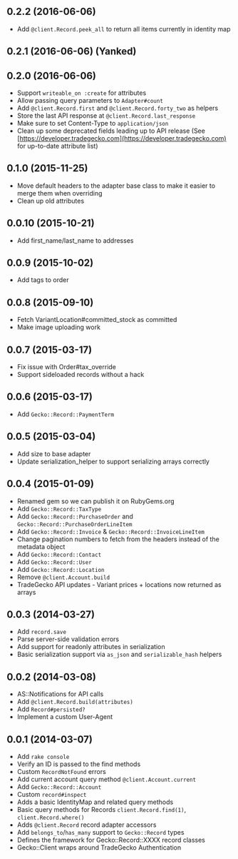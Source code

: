 ## 0.2.2 (2016-06-06)
- Add `@client.Record.peek_all` to return all items currently in identity map
## 0.2.1 (2016-06-06) (Yanked)
## 0.2.0 (2016-06-06)
- Support `writeable_on :create` for attributes
- Allow passing query parameters to `Adapter#count`
- Add `@client.Record.first` and `@client.Record.forty_two` as helpers
- Store the last API response at `@client.Record.last_response`
- Make sure to set Content-Type to `application/json`
- Clean up some deprecated fields leading up to API release (See [https://developer.tradegecko.com](https://developer.tradegecko.com) for up-to-date attribute list)

## 0.1.0 (2015-11-25)
- Move default headers to the adapter base class to make it easier to merge them when overriding
- Clean up old attributes

## 0.0.10 (2015-10-21)
- Add first_name/last_name to addresses

## 0.0.9 (2015-10-02)
- Add tags to order

## 0.0.8 (2015-09-10)
- Fetch VariantLocation#committed_stock as committed
- Make image uploading work

## 0.0.7 (2015-03-17)
- Fix issue with Order#tax_override
- Support sideloaded records without a hack

## 0.0.6 (2015-03-17)
- Add `Gecko::Record::PaymentTerm`

## 0.0.5 (2015-03-04)
- Add size to base adapter
- Update serialization_helper to support serializing arrays correctly

## 0.0.4 (2015-01-09)
- Renamed gem so we can publish it on RubyGems.org
- Add `Gecko::Record::TaxType`
- Add `Gecko::Record::PurchaseOrder` and `Gecko::Record::PurchaseOrderLineItem`
- Add `Gecko::Record::Invoice` & `Gecko::Record::InvoiceLineItem`
- Change pagination numbers to fetch from the headers instead of the metadata object
- Add `Gecko::Record::Contact`
- Add `Gecko::Record::User`
- Add `Gecko::Record::Location`
- Remove `@client.Account.build`
- TradeGecko API updates - Variant prices + locations now returned as arrays

## 0.0.3 (2014-03-27)

- Add `record.save`
- Parse server-side validation errors
- Add support for readonly attributes in serialization
- Basic serialization support via `as_json` and `serializable_hash` helpers

## 0.0.2 (2014-03-08)

- AS::Notifications for API calls
- Add `@client.Record.build(attributes)`
- Add `Record#persisted?`
- Implement a custom User-Agent

## 0.0.1 (2014-03-07)

- Add `rake console`
- Verify an ID is passed to the find methods
- Custom `RecordNotFound` errors
- Add current account query method `@client.Account.current`
- Add `Gecko::Record::Account`
- Custom `record#inspect`
- Adds a basic IdentityMap and related query methods
- Basic query methods for Records `client.Record.find(1)`, `client.Record.where()`
- Adds `@client.Record` record adapter accessors
- Add `belongs_to`/`has_many` support to `Gecko::Record` types
- Defines the framework for Gecko::Record::XXXX record classes
- Gecko::Client wraps around TradeGecko Authentication
